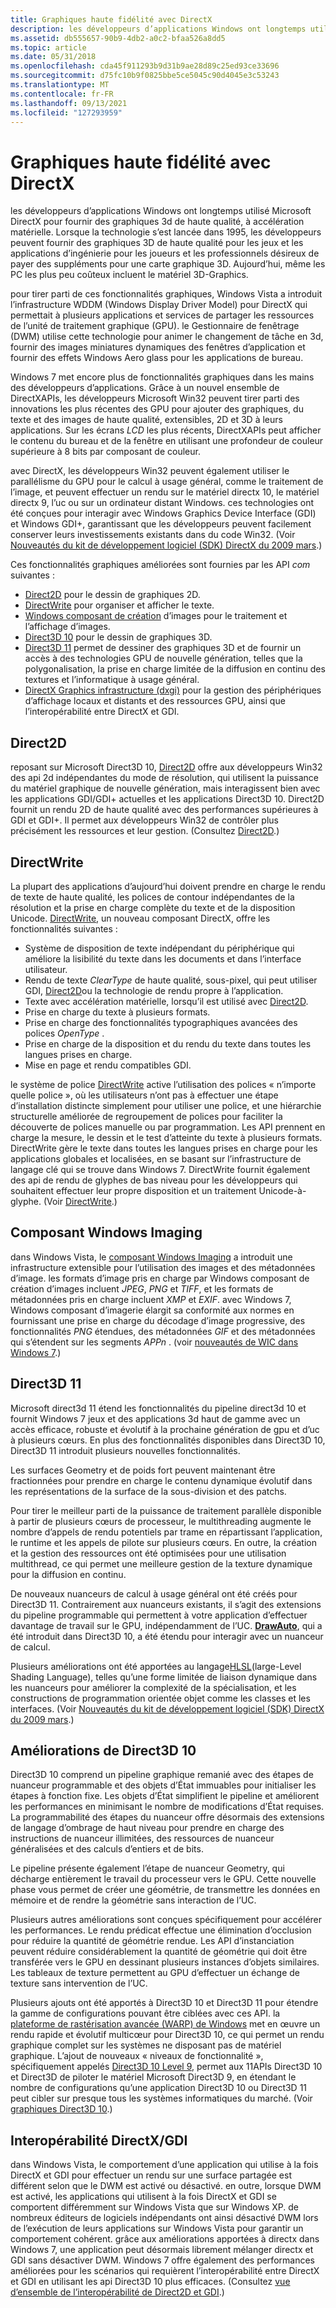 ```yaml
---
title: Graphiques haute fidélité avec DirectX
description: les développeurs d’applications Windows ont longtemps utilisé Microsoft DirectX pour fournir des graphiques 3d de haute qualité, à accélération matérielle.
ms.assetid: db555657-90b9-4db2-a0c2-bfaa526a8dd5
ms.topic: article
ms.date: 05/31/2018
ms.openlocfilehash: cda45f911293b9d31b9ae28d89c25ed93ce33696
ms.sourcegitcommit: d75fc10b9f0825bbe5ce5045c90d4045e3c53243
ms.translationtype: MT
ms.contentlocale: fr-FR
ms.lasthandoff: 09/13/2021
ms.locfileid: "127293959"
---
```

# <a name="high-fidelity-graphics-with-directx"></a>Graphiques haute fidélité avec DirectX

les développeurs d’applications Windows ont longtemps utilisé Microsoft DirectX pour fournir des graphiques 3d de haute qualité, à accélération matérielle. Lorsque la technologie s’est lancée dans 1995, les développeurs peuvent fournir des graphiques 3D de haute qualité pour les jeux et les applications d’ingénierie pour les joueurs et les professionnels désireux de payer des suppléments pour une carte graphique 3D. Aujourd’hui, même les PC les plus peu coûteux incluent le matériel 3D-Graphics.

pour tirer parti de ces fonctionnalités graphiques, Windows Vista a introduit l’infrastructure WDDM (Windows Display Driver Model) pour DirectX qui permettait à plusieurs applications et services de partager les ressources de l’unité de traitement graphique (GPU). le Gestionnaire de fenêtrage (DWM) utilise cette technologie pour animer le changement de tâche en 3d, fournir des images miniatures dynamiques des fenêtres d’application et fournir des effets Windows Aero glass pour les applications de bureau.

Windows 7 met encore plus de fonctionnalités graphiques dans les mains des développeurs d’applications. Grâce à un nouvel ensemble de DirectXAPIs, les développeurs Microsoft Win32 peuvent tirer parti des innovations les plus récentes des GPU pour ajouter des graphiques, du texte et des images de haute qualité, extensibles, 2D et 3D à leurs applications. Sur les écrans *LCD* les plus récents, DirectXAPIs peut afficher le contenu du bureau et de la fenêtre en utilisant une profondeur de couleur supérieure à 8 bits par composant de couleur.

avec DirectX, les développeurs Win32 peuvent également utiliser le parallélisme du GPU pour le calcul à usage général, comme le traitement de l’image, et peuvent effectuer un rendu sur le matériel directx 10, le matériel directx 9, l’uc ou sur un ordinateur distant Windows. ces technologies ont été conçues pour interagir avec Windows Graphics Device Interface (GDI) et Windows GDI+, garantissant que les développeurs peuvent facilement conserver leurs investissements existants dans du code Win32. (Voir [Nouveautés du kit de développement logiciel (SDK) DirectX du 2009 mars](/previous-versions//bb173043(v=vs.85)).)

Ces fonctionnalités graphiques améliorées sont fournies par les API *com* suivantes :

-   [Direct2D](../direct2d/direct2d-portal.md) pour le dessin de graphiques 2D.
-   [DirectWrite](/windows/desktop/DirectWrite/direct-write-portal) pour organiser et afficher le texte.
-   [Windows composant de création](/windows/desktop/wic/-wic-lh) d’images pour le traitement et l’affichage d’images.
-   [Direct3D 10](/windows/desktop/direct3d10/d3d10-graphics) pour le dessin de graphiques 3D.
-   [Direct3D 11](/windows/desktop/direct3d11/atoc-dx-graphics-direct3d-11) permet de dessiner des graphiques 3D et de fournir un accès à des technologies GPU de nouvelle génération, telles que la polygonalisation, la prise en charge limitée de la diffusion en continu des textures et l’informatique à usage général.
-   [DirectX Graphics infrastructure (dxgi)](/windows/desktop/direct3ddxgi/dx-graphics-dxgi) pour la gestion des périphériques d’affichage locaux et distants et des ressources GPU, ainsi que l’interopérabilité entre DirectX et GDI.

## <a name="direct2d"></a>Direct2D

reposant sur Microsoft Direct3D 10, [Direct2D](../direct2d/direct2d-portal.md) offre aux développeurs Win32 des api 2d indépendantes du mode de résolution, qui utilisent la puissance du matériel graphique de nouvelle génération, mais interagissent bien avec les applications GDI/GDI+ actuelles et les applications Direct3D 10. Direct2D fournit un rendu 2D de haute qualité avec des performances supérieures à GDI et GDI+. Il permet aux développeurs Win32 de contrôler plus précisément les ressources et leur gestion. (Consultez [Direct2D](../direct2d/direct2d-portal.md).)

## <a name="directwrite"></a>DirectWrite

La plupart des applications d’aujourd’hui doivent prendre en charge le rendu de texte de haute qualité, les polices de contour indépendantes de la résolution et la prise en charge complète du texte et de la disposition Unicode. [DirectWrite](/windows/desktop/DirectWrite/direct-write-portal), un nouveau composant DirectX, offre les fonctionnalités suivantes :

-   Système de disposition de texte indépendant du périphérique qui améliore la lisibilité du texte dans les documents et dans l’interface utilisateur.
-   Rendu de texte *ClearType* de haute qualité, sous-pixel, qui peut utiliser GDI, [Direct2D](../direct2d/direct2d-portal.md)ou la technologie de rendu propre à l’application.
-   Texte avec accélération matérielle, lorsqu’il est utilisé avec [Direct2D](../direct2d/direct2d-portal.md).
-   Prise en charge du texte à plusieurs formats.
-   Prise en charge des fonctionnalités typographiques avancées des polices *OpenType* .
-   Prise en charge de la disposition et du rendu du texte dans toutes les langues prises en charge.
-   Mise en page et rendu compatibles GDI.

le système de police [DirectWrite](/windows/desktop/DirectWrite/direct-write-portal) active l’utilisation des polices « n’importe quelle police », où les utilisateurs n’ont pas à effectuer une étape d’installation distincte simplement pour utiliser une police, et une hiérarchie structurelle améliorée de regroupement de polices pour faciliter la découverte de polices manuelle ou par programmation. Les API prennent en charge la mesure, le dessin et le test d’atteinte du texte à plusieurs formats. DirectWrite gère le texte dans toutes les langues prises en charge pour les applications globales et localisées, en se basant sur l’infrastructure de langage clé qui se trouve dans Windows 7. DirectWrite fournit également des api de rendu de glyphes de bas niveau pour les développeurs qui souhaitent effectuer leur propre disposition et un traitement Unicode-à-glyphe. (Voir [DirectWrite](../directwrite/direct-write-portal.md).)

## <a name="windows-imaging-component"></a>Composant Windows Imaging

dans Windows Vista, le [composant Windows Imaging](/windows/desktop/wic/-wic-lh) a introduit une infrastructure extensible pour l’utilisation des images et des métadonnées d’image. les formats d’image pris en charge par Windows composant de création d’images incluent *JPEG*, *PNG* et *TIFF*, et les formats de métadonnées pris en charge incluent *XMP* et *EXIF*. avec Windows 7, Windows composant d’imagerie élargit sa conformité aux normes en fournissant une prise en charge du décodage d’image progressive, des fonctionnalités *PNG* étendues, des métadonnées *GIF* et des métadonnées qui s’étendent sur les segments *APPn* . (voir [nouveautés de WIC dans Windows 7](/previous-versions//ee720061(v=vs.85)).)

## <a name="direct3d-11"></a>Direct3D 11

Microsoft direct3d 11 étend les fonctionnalités du pipeline direct3d 10 et fournit Windows 7 jeux et des applications 3d haut de gamme avec un accès efficace, robuste et évolutif à la prochaine génération de gpu et d’uc à plusieurs cœurs. En plus des fonctionnalités disponibles dans Direct3D 10, Direct3D 11 introduit plusieurs nouvelles fonctionnalités.

Les surfaces Geometry et de poids fort peuvent maintenant être fractionnées pour prendre en charge le contenu dynamique évolutif dans les représentations de la surface de la sous-division et des patchs.

Pour tirer le meilleur parti de la puissance de traitement parallèle disponible à partir de plusieurs cœurs de processeur, le multithreading augmente le nombre d’appels de rendu potentiels par trame en répartissant l’application, le runtime et les appels de pilote sur plusieurs cœurs. En outre, la création et la gestion des ressources ont été optimisées pour une utilisation multithread, ce qui permet une meilleure gestion de la texture dynamique pour la diffusion en continu.

De nouveaux nuanceurs de calcul à usage général ont été créés pour Direct3D 11. Contrairement aux nuanceurs existants, il s’agit des extensions du pipeline programmable qui permettent à votre application d’effectuer davantage de travail sur le GPU, indépendamment de l’UC. [**DrawAuto**](/windows/desktop/api/d3d11/nf-d3d11-id3d11devicecontext-drawauto), qui a été introduit dans Direct3D 10, a été étendu pour interagir avec un nuanceur de calcul.

Plusieurs améliorations ont été apportées au langage[HLSL](/windows/desktop/direct3dhlsl/dx-graphics-hlsl)(large-Level Shading Language), telles qu’une forme limitée de liaison dynamique dans les nuanceurs pour améliorer la complexité de la spécialisation, et les constructions de programmation orientée objet comme les classes et les interfaces. (Voir [Nouveautés du kit de développement logiciel (SDK) DirectX du 2009 mars](/previous-versions//bb173043(v=vs.85)).)

## <a name="direct3d-10-improvements"></a>Améliorations de Direct3D 10

Direct3D 10 comprend un pipeline graphique remanié avec des étapes de nuanceur programmable et des objets d’État immuables pour initialiser les étapes à fonction fixe. Les objets d’État simplifient le pipeline et améliorent les performances en minimisant le nombre de modifications d’État requises. La programmabilité des étapes du nuanceur offre désormais des extensions de langage d’ombrage de haut niveau pour prendre en charge des instructions de nuanceur illimitées, des ressources de nuanceur généralisées et des calculs d’entiers et de bits.

Le pipeline présente également l’étape de nuanceur Geometry, qui décharge entièrement le travail du processeur vers le GPU. Cette nouvelle phase vous permet de créer une géométrie, de transmettre les données en mémoire et de rendre la géométrie sans interaction de l’UC.

Plusieurs autres améliorations sont conçues spécifiquement pour accélérer les performances. Le rendu prédicat effectue une élimination d’occlusion pour réduire la quantité de géométrie rendue. Les API d’instanciation peuvent réduire considérablement la quantité de géométrie qui doit être transférée vers le GPU en dessinant plusieurs instances d’objets similaires. Les tableaux de texture permettent au GPU d’effectuer un échange de texture sans intervention de l’UC.

Plusieurs ajouts ont été apportés à Direct3D 10 et Direct3D 11 pour étendre la gamme de configurations pouvant être ciblées avec ces API. la [plateforme de rastérisation avancée (WARP) de Windows](/windows/desktop/direct3darticles/directx-warp) met en œuvre un rendu rapide et évolutif multicœur pour Direct3D 10, ce qui permet un rendu graphique complet sur les systèmes ne disposant pas de matériel graphique. L’ajout de nouveaux « niveaux de fonctionnalité », spécifiquement appelés [Direct3D 10 Level 9](/windows/desktop/direct3d11/d3d11-graphics-reference-10level9), permet aux 11APIs Direct3D 10 et Direct3D de piloter le matériel Microsoft Direct3D 9, en étendant le nombre de configurations qu’une application Direct3D 10 ou Direct3D 11 peut cibler sur presque tous les systèmes informatiques du marché. (Voir [graphiques Direct3D 10](../direct3d10/d3d10-graphics.md).)

## <a name="directxgdi-interoperability"></a>Interopérabilité DirectX/GDI

dans Windows Vista, le comportement d’une application qui utilise à la fois DirectX et GDI pour effectuer un rendu sur une surface partagée est différent selon que le DWM est activé ou désactivé. en outre, lorsque DWM est activé, les applications qui utilisent à la fois DirectX et GDI se comportent différemment sur Windows Vista que sur Windows XP. de nombreux éditeurs de logiciels indépendants ont ainsi désactivé DWM lors de l’exécution de leurs applications sur Windows Vista pour garantir un comportement cohérent. grâce aux améliorations apportées à directx dans Windows 7, une application peut désormais librement mélanger directx et GDI sans désactiver DWM. Windows 7 offre également des performances améliorées pour les scénarios qui requièrent l’interopérabilité entre DirectX et GDI en utilisant les api Direct3D 10 plus efficaces. (Consultez [vue d’ensemble de l’interopérabilité de Direct2D et GDI](../direct2d/direct2d-and-gdi-interoperation-overview.md).)

 

 